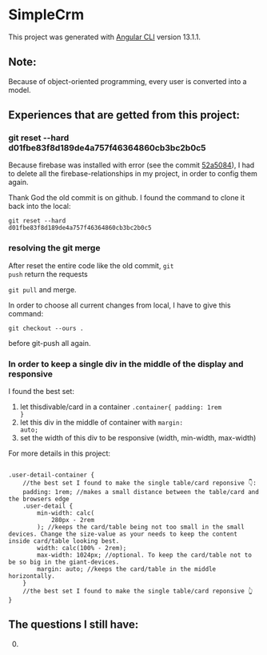 # SimpleCrm

This project was generated with [Angular CLI](https://github.com/angular/angular-cli) version 13.1.1.

## Note:

Because of object-oriented programming, every user is converted into a model.

## Experiences that are getted from this project:

### git reset --hard d01fbe83f8d189de4a757f46364860cb3bc2b0c5

Because firebase was installed with error (see the commit <a href="https://github.com/daotunglam/simple-crm/commit/52a5084dd0199b6365b758141f9d3d299f1a35b3">52a5084</a>), I had to delete all the firebase-relationships in my project, in order to config them again.

Thank God the old commit is on github. I found the command to clone it back into the local:

<code>git reset --hard d01fbe83f8d189de4a757f46364860cb3bc2b0c5</code>

### resolving the git merge

After reset the entire code like the old commit, <code>git push</code> return the requests 

<code>git pull</code> and merge.

In order to choose all current changes from local, I have to give this command:

<code>git checkout --ours .</code>

before git-push all again.

### In order to keep a single div in the middle of the display and responsive

I found the best set:

1. let thisdivable/card in a container <code>.container{ padding: 1rem }</code>
2. let this div in the middle of container with <code>margin: auto;</code>
3. set the width of this div to be responsive (width, min-width, max-width)

For more details in this project:

<code>
.user-detail-container {
    //the best set I found to make the single table/card reponsive 👇:
    padding: 1rem; //makes a small distance between the table/card and the browsers edge
    .user-detail {
        min-width: calc(
            280px - 2rem
        ); //keeps the card/table being not too small in the small devices. Change the size-value as your needs to keep the content inside card/table looking best.
        width: calc(100% - 2rem);
        max-width: 1024px; //optional. To keep the card/table not to be so big in the giant-devices.
        margin: auto; //keeps the card/table in the middle horizontally.
    }
    //the best set I found to make the single table/card reponsive 👆
}
</code>

## The questions I still have:

0.